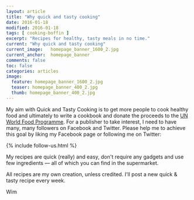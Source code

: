 ```yaml
---
layout: article
title: "Why quick and tasty cooking"
date: 2016-01-18 
modified: 2016-01-18 
tags: [ cooking-boffin ]
excerpt: "Recipes for healthy, tasty meals in no time."
current: "Why quick and tasty cooking"
current_image:   homepage_banner_1600_2.jpg
current_anchor:  homepage_banner
comments: false
toc: false
categories: articles
image:
  feature: homepage_banner_1600_2.jpg
  teaser: homepage_banner_400_2.jpg
  thumb: homepage_banner_400_2.jpg
---
```


My aim with Quick and Tasty Cooking is to get more people to cook healthy food and ultimately to write a cookbook and donate the proceeds to the [UN World Food Programme](http://www.wfp.org/). For a publisher to take interest, I need to have many, many followers on Facebook and Twitter. Please help me to achieve this goal by liking my Facebook page or following me on Twitter:

{% include follow-us.html %}

My recipes are quick (really) and easy, don't require any gadgets and use few ingredients &mdash; all of which you can find in the supermarket.

All recipes are my own creation, unless credited. I'll post a new quick & tasty recipe every week.

Wim
